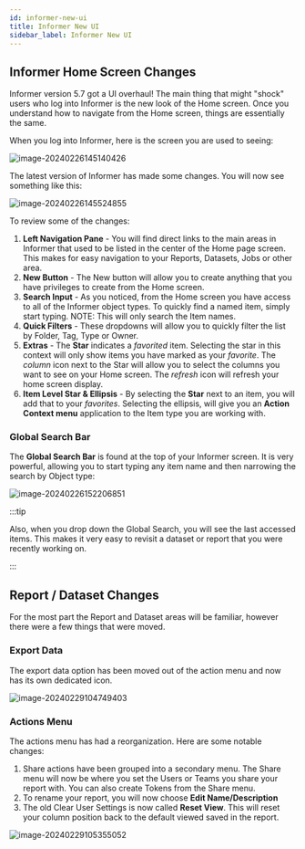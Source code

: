 ```yaml
---
id: informer-new-ui
title: Informer New UI
sidebar_label: Informer New UI
---
```


## Informer Home Screen Changes

Informer version 5.7 got a UI overhaul!  The main thing that might "shock" users who log into Informer is the new look of the Home screen.  Once you understand how to navigate from the Home screen, things are essentially the same.

When you log into Informer, here is the screen you are used to seeing:

![image-20240226145140426](C:\Users\Markm.000\Documents\GitHub\naviga-analytics-docs\docs\informer\images\informer-upgrades-homescreen-001.png)

The latest version of Informer has made some changes.  You will now see something like this:

![image-20240226145524855](C:\Users\Markm.000\Documents\GitHub\naviga-analytics-docs\docs\informer\images\informer-upgrades-homescreen-002.png)

To review some of the changes:

1. **Left Navigation Pane** - You will find direct links to the main areas in Informer that used to be listed in the center of the Home page screen.  This makes for easy navigation to your Reports, Datasets, Jobs or other area.
2. **New Button** - The New button will allow you to create anything that you have privileges to create from the Home screen.
3. **Search Input** - As you noticed, from the Home screen you have access to all of the Informer object types.  To quickly find a named item, simply start typing.  NOTE: This will only search the Item names.
4. **Quick Filters** - These dropdowns will allow you to quickly filter the list by Folder, Tag, Type or Owner.
5. **Extras** - The **Star** indicates a *favorited* item.  Selecting the star in this context will only show items you have marked as your *favorite*.  The *column* icon next to the Star will allow you to select the columns you want to see on your Home screen. 
   The *refresh* icon will refresh your home screen display.
6. **Item Level Star & Ellipsis** - By selecting the **Star** next to an item, you will add that to your *favorites*.  Selecting the ellipsis, will give you an **Action Context menu** application to the Item type you are working with.



### Global Search Bar

The **Global Search Bar** is found at the top of your Informer screen.  It is very powerful, allowing you to start typing any item name and then narrowing the search by Object type:

![image-20240226152206851](C:\Users\Markm.000\Documents\GitHub\naviga-analytics-docs\docs\informer\images\informer-upgrades-globalsearch-001.png)

:::tip

Also, when you drop down the Global Search, you will see the last accessed items. This makes it very easy to revisit a dataset or report that you were recently working on.

:::

## Report / Dataset Changes

For the most part the Report and Dataset areas will be familiar, however there were a few things that were moved.

### Export Data

The export data option has been moved out of the action menu and now has its own dedicated icon.

![image-20240229104749403](C:\Users\Markm.000\Documents\GitHub\naviga-analytics-docs\docs\informer\images\informer-upgrades-reportdataset-001.png)



### Actions Menu

The actions menu has had a reorganization.  Here are some notable changes:

1. Share actions have been grouped into a secondary menu.  The Share menu will now be where you set the Users or Teams you share your report with.  You can also create Tokens from the Share menu.
2. To rename your report, you will now choose **Edit Name/Description**
3. The old Clear User Settings is now called **Reset View**.  This will reset your column position back to the default viewed saved in the report.



![image-20240229105355052](C:\Users\Markm.000\Documents\GitHub\naviga-analytics-docs\docs\informer\images\informer-upgrades-reportdataset-002.png)
